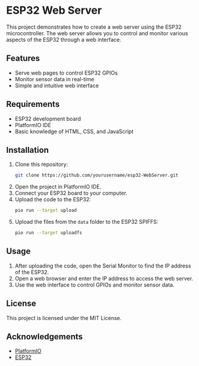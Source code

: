# ESP32 Web Server

This project demonstrates how to create a web server using the ESP32 microcontroller. The web server allows you to control and monitor various aspects of the ESP32 through a web interface.

## Features

- Serve web pages to control ESP32 GPIOs
- Monitor sensor data in real-time
- Simple and intuitive web interface

## Requirements

- ESP32 development board
- PlatformIO IDE
- Basic knowledge of HTML, CSS, and JavaScript

## Installation

1. Clone this repository:
    ```sh
    git clone https://github.com/yourusername/esp32-WebServer.git
    ```
2. Open the project in PlatformIO IDE.
3. Connect your ESP32 board to your computer.
4. Upload the code to the ESP32:
    ```sh
    pio run --target upload
    ```
5. Upload the files from the `data` folder to the ESP32 SPIFFS:
    ```sh
    pio run --target uploadfs
    ```

## Usage

1. After uploading the code, open the Serial Monitor to find the IP address of the ESP32.
2. Open a web browser and enter the IP address to access the web server.
3. Use the web interface to control GPIOs and monitor sensor data.

## License

This project is licensed under the MIT License. 

## Acknowledgements

- [PlatformIO](https://platformio.org/)
- [ESP32](https://www.espressif.com/en/products/socs/esp32)

